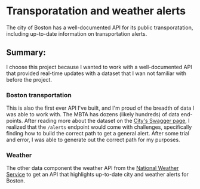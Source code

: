 # Transporatation and weather alerts
The city of Boston has a well-documented API for its public transporatation, including up-to-date information on transportation alerts. 

## Summary: 
I choose this project because I wanted to work with a well-documented API that provided real-time updates with a dataset that I wan not familiar with before the project.

### Boston transportation
This is also the first ever API I've built, and I'm proud of the breadth of data I was able to work with. The MBTA has dozens (likely hundreds) of data end-points. After reading more about the dataset on the [City's Swagger page](https://api-v3.mbta.com/docs/swagger/index.html#/Alert/ApiWeb_AlertController_index), I realized that the `/alerts` endpoint would come with challenges, specifically finding how to build the correct path to get a general alert. After some trial and error, I was able to generate out the correct path for my purposes. 


### Weather
The other data component the weather API from the [National Weather Service](https://www.weather.gov/documentation/services-web-api) to get an API that highlights up-to-date city and weather alerts for Boston. 

### 

